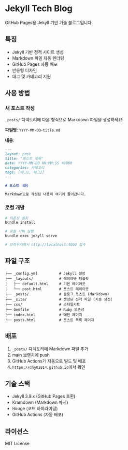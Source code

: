 # Jekyll Tech Blog

GitHub Pages용 Jekyll 기반 기술 블로그입니다.

## 특징

- Jekyll 기반 정적 사이트 생성
- Markdown 파일 자동 렌더링
- GitHub Pages 자동 배포
- 반응형 디자인
- 태그 및 카테고리 지원

## 사용 방법

### 새 포스트 작성

`_posts/` 디렉토리에 다음 형식으로 Markdown 파일을 생성하세요:

**파일명**: `YYYY-MM-DD-title.md`

**내용**:
```markdown
---
layout: post
title: "포스트 제목"
date: YYYY-MM-DD HH:MM:SS +0900
categories: 카테고리
tags: [태그1, 태그2]
---

# 포스트 내용

Markdown으로 작성된 내용이 여기에 들어갑니다.
```

### 로컬 개발

```bash
# 의존성 설치
bundle install

# 로컬 서버 실행
bundle exec jekyll serve

# 브라우저에서 http://localhost:4000 접속
```

## 파일 구조

```
├── _config.yml          # Jekyll 설정
├── _layouts/            # 레이아웃 템플릿
│   ├── default.html     # 기본 레이아웃
│   └── post.html        # 포스트 레이아웃
├── _posts/              # 블로그 포스트 (Markdown)
├── _site/               # 생성된 정적 파일 (자동 생성)
├── css/                 # 스타일시트
├── Gemfile              # Ruby 의존성
├── index.html           # 메인 페이지
└── posts.html           # 포스트 목록 페이지
```

## 배포

1. `_posts/` 디렉토리에 Markdown 파일 추가
2. main 브랜치에 push
3. GitHub Actions가 자동으로 빌드 및 배포
4. `https://dhy02014.github.io`에서 확인

## 기술 스택

- Jekyll 3.9.x (GitHub Pages 호환)
- Kramdown (Markdown 파서)
- Rouge (코드 하이라이팅)
- GitHub Actions (자동 배포)

## 라이선스

MIT License

